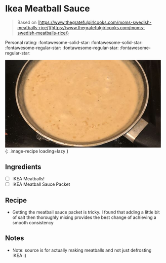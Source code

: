 <!-- Do not modify sections with "AUTO-*". They are updated by make.py -->

# Ikea Meatball Sauce

> Based on [https://www.thegratefulgirlcooks.com/moms-swedish-meatballs-rice/](https://www.thegratefulgirlcooks.com/moms-swedish-meatballs-rice/)

<!-- rating=2; (User can specify rating on scale of 1-5) -->
<!-- AUTO-UserRating -->
Personal rating: :fontawesome-solid-star: :fontawesome-solid-star: :fontawesome-regular-star: :fontawesome-regular-star: :fontawesome-regular-star:
<!-- /AUTO-UserRating -->

<!-- name_image=ikea_meatball_sauce.jpeg; (User can specify image name if multiple exist) -->
<!-- AUTO-Image -->
![ikea_meatball_sauce.jpeg](./ikea_meatball_sauce.jpeg){: .image-recipe loading=lazy }
<!-- /AUTO-Image -->

## Ingredients

* [ ] IKEA Meatballs!
* [ ] IKEA Meatball Sauce Packet

## Recipe

* Getting the meatball sauce packet is tricky. I found that adding a little bit of salt then thoroughly mixing provides the best change of achieving a smooth consistency

## Notes

* Note: source is for actually making meatballs and not just defrosting IKEA :)
